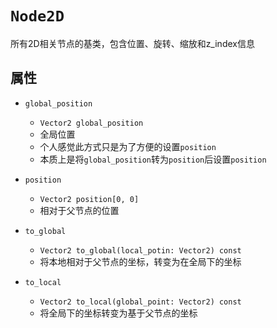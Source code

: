 # `Node2D`

所有2D相关节点的基类，包含位置、旋转、缩放和z_index信息

## 属性

* `global_position`
  * `Vector2 global_position`
  * 全局位置
  * 个人感觉此方式只是为了方便的设置`position`
  * 本质上是将`global_position`转为`position`后设置`position`

* `position`
  * `Vector2 position[0, 0]`
  * 相对于父节点的位置

* `to_global`
  * `Vector2 to_global(local_potin: Vector2) const`
  * 将本地相对于父节点的坐标，转变为在全局下的坐标

* `to_local`
  * `Vector2 to_local(global_point: Vector2) const`
  * 将全局下的坐标转变为基于父节点的坐标

